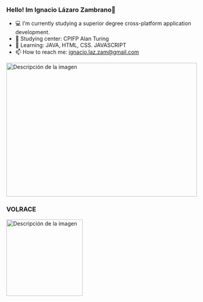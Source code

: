 ### Hello! Im Ignacio Lázaro Zambrano👋

- 💻 I’m currently studying a superior degree cross-platform application development.
- 🔭 Studying center: CPIFP Alan Turing
- 💭 Learning: JAVA, HTML, CSS. JAVASCRIPT
- 📫 How to reach me: ignacio.laz.zam@gmail.com

<img src="https://static.wixstatic.com/media/97b295_343224e0b87544f6b1e301fabbe07d6e~mv2.gif" alt="Descripción de la imagen" width="500" height="350">

###    VOLRACE 

<img src="https://yt3.googleusercontent.com/vH5ie2pWOUM4qR0aE-2sxlz1svysmP3ZSBZqkEqrBgiQIpTZRHbHuF1Ci1x2g-odgTS00Amx2Q=s900-c-k-c0x00ffffff-no-rj" alt="Descripción de la imagen" width="200" height="200">
